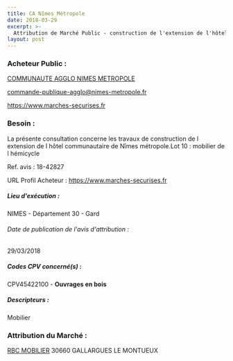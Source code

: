 ```yaml
---
title: CA Nîmes Métropole
date: 2018-03-29
excerpt: >-
  Attribution de Marché Public - construction de l'extension de l'hôtel communautaire lot no10 mobilier de l'hémicycle
layout: post
---
```


### Acheteur Public : 
<a href="/acheteur-137/siren-243000643"> COMMUNAUTE AGGLO NIMES METROPOLE</a><br/>



commande-publique-agglo@nimes-metropole.fr


https://www.marches-securises.fr
### Besoin :

La présente consultation concerne les travaux de construction de l extension de l hôtel communautaire de Nîmes métropole.Lot 10 : mobilier de l hémicycle

Ref. avis : 18-42827

URL Profil Acheteur : https://www.marches-securises.fr

##### Lieu d'exécution :

NIMES - Département 30 - Gard

###### Date de publication de l'avis d'attribution : 
29/03/2018

##### Codes CPV concerné(s) :
CPV45422100 - **Ouvrages en bois** <br/>

##### Descripteurs :
Mobilier <br/>

### Attribution du Marché :
<a href="/entreprise-547/siren-327448825"> RBC MOBILIER</a>     30660 GALLARGUES LE MONTUEUX <br/>
